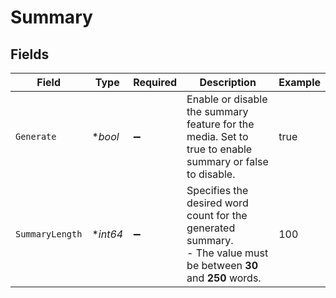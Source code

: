 # Summary


## Fields

| Field                                                                                                               | Type                                                                                                                | Required                                                                                                            | Description                                                                                                         | Example                                                                                                             |
| ------------------------------------------------------------------------------------------------------------------- | ------------------------------------------------------------------------------------------------------------------- | ------------------------------------------------------------------------------------------------------------------- | ------------------------------------------------------------------------------------------------------------------- | ------------------------------------------------------------------------------------------------------------------- |
| `Generate`                                                                                                          | **bool*                                                                                                             | :heavy_minus_sign:                                                                                                  | Enable or disable the summary feature for the media. Set to true to enable summary or false to disable.<br/>        | true                                                                                                                |
| `SummaryLength`                                                                                                     | **int64*                                                                                                            | :heavy_minus_sign:                                                                                                  | Specifies the desired word count for the generated summary. <br/>- The value must be between **30** and **250** words.<br/> | 100                                                                                                                 |